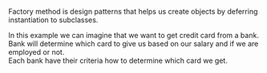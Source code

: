 Factory method is design patterns that helps us create objects by deferring instantiation to subclasses.


In this example we can imagine that we want to get credit card from a bank.<br>
Bank will determine which card to give us based on our salary and if we are employed or not. <br>
Each bank have their criteria how to determine which card we get.